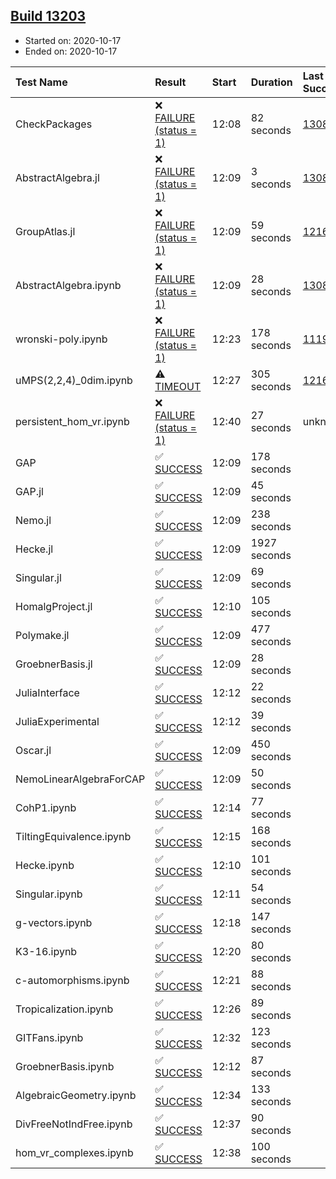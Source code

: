 ## [Build 13203](https://oscarci.mathematik.uni-kl.de/job/oscar/13203/)

* Started on: 2020-10-17
* Ended on: 2020-10-17

| Test Name    | Result | Start | Duration | Last Success | First Failure |
|:-------------|:-------|:------|:---------|:-------------|:--------------|
| CheckPackages | ❌ [FAILURE (status = 1)](https://oscarci.mathematik.uni-kl.de/job/oscar/13203/artifact/logs/build-13203/CheckPackages.log) | 12:08 | 82 seconds | [13085](https://oscarci.mathematik.uni-kl.de/job/oscar/13085/) | [13086](https://oscarci.mathematik.uni-kl.de/job/oscar/13086/) |
| AbstractAlgebra.jl | ❌ [FAILURE (status = 1)](https://oscarci.mathematik.uni-kl.de/job/oscar/13203/artifact/logs/build-13203/AbstractAlgebra.jl.log) | 12:09 | 3 seconds | [13085](https://oscarci.mathematik.uni-kl.de/job/oscar/13085/) | [13086](https://oscarci.mathematik.uni-kl.de/job/oscar/13086/) |
| GroupAtlas.jl | ❌ [FAILURE (status = 1)](https://oscarci.mathematik.uni-kl.de/job/oscar/13203/artifact/logs/build-13203/GroupAtlas.jl.log) | 12:09 | 59 seconds | [12167](https://oscarci.mathematik.uni-kl.de/job/oscar/12167/) | [12168](https://oscarci.mathematik.uni-kl.de/job/oscar/12168/) |
| AbstractAlgebra.ipynb | ❌ [FAILURE (status = 1)](https://oscarci.mathematik.uni-kl.de/job/oscar/13203/artifact/logs/build-13203/AbstractAlgebra.ipynb.log) | 12:09 | 28 seconds | [13085](https://oscarci.mathematik.uni-kl.de/job/oscar/13085/) | [13086](https://oscarci.mathematik.uni-kl.de/job/oscar/13086/) |
| wronski-poly.ipynb | ❌ [FAILURE (status = 1)](https://oscarci.mathematik.uni-kl.de/job/oscar/13203/artifact/logs/build-13203/wronski-poly.ipynb.log) | 12:23 | 178 seconds | [11192](https://oscarci.mathematik.uni-kl.de/job/oscar/11192/) | [11193](https://oscarci.mathematik.uni-kl.de/job/oscar/11193/) |
| uMPS(2,2,4)_0dim.ipynb | ⚠ [TIMEOUT](https://oscarci.mathematik.uni-kl.de/job/oscar/13203/artifact/logs/build-13203/uMPS-2-2-4-_0dim.ipynb.log) | 12:27 | 305 seconds | [12167](https://oscarci.mathematik.uni-kl.de/job/oscar/12167/) | [12168](https://oscarci.mathematik.uni-kl.de/job/oscar/12168/) |
| persistent_hom_vr.ipynb | ❌ [FAILURE (status = 1)](https://oscarci.mathematik.uni-kl.de/job/oscar/13203/artifact/logs/build-13203/persistent_hom_vr.ipynb.log) | 12:40 | 27 seconds | unknown | unknown |
| GAP | ✅ [SUCCESS](https://oscarci.mathematik.uni-kl.de/job/oscar/13203/artifact/logs/build-13203/GAP.log) | 12:09 | 178 seconds |  |  |
| GAP.jl | ✅ [SUCCESS](https://oscarci.mathematik.uni-kl.de/job/oscar/13203/artifact/logs/build-13203/GAP.jl.log) | 12:09 | 45 seconds |  |  |
| Nemo.jl | ✅ [SUCCESS](https://oscarci.mathematik.uni-kl.de/job/oscar/13203/artifact/logs/build-13203/Nemo.jl.log) | 12:09 | 238 seconds |  |  |
| Hecke.jl | ✅ [SUCCESS](https://oscarci.mathematik.uni-kl.de/job/oscar/13203/artifact/logs/build-13203/Hecke.jl.log) | 12:09 | 1927 seconds |  |  |
| Singular.jl | ✅ [SUCCESS](https://oscarci.mathematik.uni-kl.de/job/oscar/13203/artifact/logs/build-13203/Singular.jl.log) | 12:09 | 69 seconds |  |  |
| HomalgProject.jl | ✅ [SUCCESS](https://oscarci.mathematik.uni-kl.de/job/oscar/13203/artifact/logs/build-13203/HomalgProject.jl.log) | 12:10 | 105 seconds |  |  |
| Polymake.jl | ✅ [SUCCESS](https://oscarci.mathematik.uni-kl.de/job/oscar/13203/artifact/logs/build-13203/Polymake.jl.log) | 12:09 | 477 seconds |  |  |
| GroebnerBasis.jl | ✅ [SUCCESS](https://oscarci.mathematik.uni-kl.de/job/oscar/13203/artifact/logs/build-13203/GroebnerBasis.jl.log) | 12:09 | 28 seconds |  |  |
| JuliaInterface | ✅ [SUCCESS](https://oscarci.mathematik.uni-kl.de/job/oscar/13203/artifact/logs/build-13203/JuliaInterface.log) | 12:12 | 22 seconds |  |  |
| JuliaExperimental | ✅ [SUCCESS](https://oscarci.mathematik.uni-kl.de/job/oscar/13203/artifact/logs/build-13203/JuliaExperimental.log) | 12:12 | 39 seconds |  |  |
| Oscar.jl | ✅ [SUCCESS](https://oscarci.mathematik.uni-kl.de/job/oscar/13203/artifact/logs/build-13203/Oscar.jl.log) | 12:09 | 450 seconds |  |  |
| NemoLinearAlgebraForCAP | ✅ [SUCCESS](https://oscarci.mathematik.uni-kl.de/job/oscar/13203/artifact/logs/build-13203/NemoLinearAlgebraForCAP.log) | 12:09 | 50 seconds |  |  |
| CohP1.ipynb | ✅ [SUCCESS](https://oscarci.mathematik.uni-kl.de/job/oscar/13203/artifact/logs/build-13203/CohP1.ipynb.log) | 12:14 | 77 seconds |  |  |
| TiltingEquivalence.ipynb | ✅ [SUCCESS](https://oscarci.mathematik.uni-kl.de/job/oscar/13203/artifact/logs/build-13203/TiltingEquivalence.ipynb.log) | 12:15 | 168 seconds |  |  |
| Hecke.ipynb | ✅ [SUCCESS](https://oscarci.mathematik.uni-kl.de/job/oscar/13203/artifact/logs/build-13203/Hecke.ipynb.log) | 12:10 | 101 seconds |  |  |
| Singular.ipynb | ✅ [SUCCESS](https://oscarci.mathematik.uni-kl.de/job/oscar/13203/artifact/logs/build-13203/Singular.ipynb.log) | 12:11 | 54 seconds |  |  |
| g-vectors.ipynb | ✅ [SUCCESS](https://oscarci.mathematik.uni-kl.de/job/oscar/13203/artifact/logs/build-13203/g-vectors.ipynb.log) | 12:18 | 147 seconds |  |  |
| K3-16.ipynb | ✅ [SUCCESS](https://oscarci.mathematik.uni-kl.de/job/oscar/13203/artifact/logs/build-13203/K3-16.ipynb.log) | 12:20 | 80 seconds |  |  |
| c-automorphisms.ipynb | ✅ [SUCCESS](https://oscarci.mathematik.uni-kl.de/job/oscar/13203/artifact/logs/build-13203/c-automorphisms.ipynb.log) | 12:21 | 88 seconds |  |  |
| Tropicalization.ipynb | ✅ [SUCCESS](https://oscarci.mathematik.uni-kl.de/job/oscar/13203/artifact/logs/build-13203/Tropicalization.ipynb.log) | 12:26 | 89 seconds |  |  |
| GITFans.ipynb | ✅ [SUCCESS](https://oscarci.mathematik.uni-kl.de/job/oscar/13203/artifact/logs/build-13203/GITFans.ipynb.log) | 12:32 | 123 seconds |  |  |
| GroebnerBasis.ipynb | ✅ [SUCCESS](https://oscarci.mathematik.uni-kl.de/job/oscar/13203/artifact/logs/build-13203/GroebnerBasis.ipynb.log) | 12:12 | 87 seconds |  |  |
| AlgebraicGeometry.ipynb | ✅ [SUCCESS](https://oscarci.mathematik.uni-kl.de/job/oscar/13203/artifact/logs/build-13203/AlgebraicGeometry.ipynb.log) | 12:34 | 133 seconds |  |  |
| DivFreeNotIndFree.ipynb | ✅ [SUCCESS](https://oscarci.mathematik.uni-kl.de/job/oscar/13203/artifact/logs/build-13203/DivFreeNotIndFree.ipynb.log) | 12:37 | 90 seconds |  |  |
| hom_vr_complexes.ipynb | ✅ [SUCCESS](https://oscarci.mathematik.uni-kl.de/job/oscar/13203/artifact/logs/build-13203/hom_vr_complexes.ipynb.log) | 12:38 | 100 seconds |  |  |
